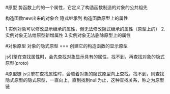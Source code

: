 #原型 
势函数上的的一个属性，它定义了构造函数制造的对象的公共祖先

构造函数new出来的对象会 隐式继承到 构造函数原型上的属性

1.实例对象可以修改显示继承的属性，但无法修改隐式继承的属性（原型上的）
2.实例对象无法给原型新增属性
3.实例对象无法删除原型上的属性


#对象原型
对象的隐式原型 === 创建它的构造函数的显示原型

js引擎在查找属性时，会先查找对象显示具有的属性，找不到，再查找对象的隐式原型(_proto_)



#原型链
js引擎在查找属性时，会顺着对象的隐式原型向上查找，找不到，则查找隐式原型的隐式原型，一直向上，直到找到null为止，这种查找关系，称之为原型链